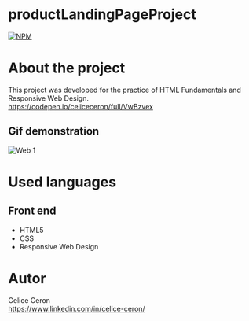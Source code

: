 # productLandingPageProject
[![NPM](https://img.shields.io/npm/l/react)](https://github.com/celiceceron/productLandingPageProject/blob/master/licence)

# About the project
This project was developed for the practice of HTML Fundamentals and Responsive Web Design. <br>
https://codepen.io/celiceceron/full/VwBzvex

## Gif demonstration
![Web 1](https://github.com/celiceceron/productLandingPageProject/blob/44d9b9ffef372f493a1a849bb047867dfd4b598b/web%20page.gif)

# Used languages
## Front end
- HTML5
- CSS 
- Responsive Web Design

# Autor
Celice Ceron <br>
https://www.linkedin.com/in/celice-ceron/

